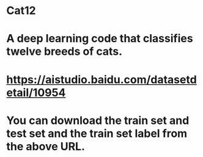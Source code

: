 # Cat12
# A deep learning code that classifies twelve breeds of cats.

# https://aistudio.baidu.com/datasetdetail/10954
# You can download the train set and test set and the train set label from the above URL.
